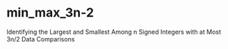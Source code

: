 # min_max_3n-2
Identifying the Largest and Smallest Among n Signed Integers with at Most 3n/2 Data Comparisons
